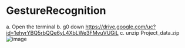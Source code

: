 # GestureRecognition
  a. Open the terminal
  b.  g0 down  https://drive.google.com/uc?id=1ehyrYBQ5rbQQe6yL4XbLWe3FMvuVUGiL
  c. unzip Project_data.zip![image](https://github.com/SanjanaKallol/GestureRecognition/assets/41082340/6b0fb547-3932-4bc6-b4ed-f988238783c5)
